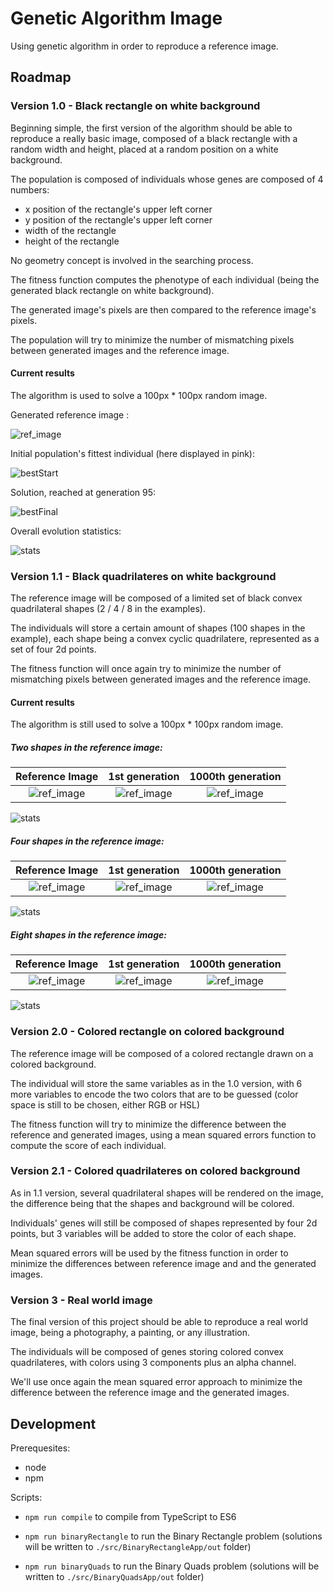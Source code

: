 # Genetic Algorithm Image

Using genetic algorithm in order to reproduce a reference image.

## Roadmap

### Version 1.0 - Black rectangle on white background

Beginning simple, the first version of the algorithm should be able to reproduce a really basic image, composed of a black rectangle with a random width and height, placed at a random position on a white background.

The population is composed of individuals whose genes are composed of 4 numbers:

- x position of the rectangle's upper left corner
- y position of the rectangle's upper left corner
- width of the rectangle
- height of the rectangle

No geometry concept is involved in the searching process.

The fitness function computes the phenotype of each individual (being the generated black rectangle on white background).

The generated image's pixels are then compared to the reference image's pixels.

The population will try to minimize the number of mismatching pixels between generated images and the reference image.

#### Current results

The algorithm is used to solve a 100px * 100px random image.

Generated reference image :

![ref_image](/src/BinaryRectangleApp/out/binRef.png)

Initial population's fittest individual (here displayed in pink):

![bestStart](/src/BinaryRectangleApp/out/0.png)

Solution, reached at generation 95:

![bestFinal](/src/BinaryRectangleApp/out/95.png)

Overall evolution statistics:

![stats](/src/BinaryRectangleApp/out/testchart.png)

### Version 1.1 - Black quadrilateres on white background

The reference image will be composed of a limited set of black convex quadrilateral shapes (2 / 4 / 8 in the examples).

The individuals will store a certain amount of shapes (100 shapes in the example), each shape being a convex cyclic quadrilatere, represented as a set of four 2d points.

The fitness function will once again try to minimize the number of mismatching pixels between generated images and the reference image.

#### Current results

The algorithm is still used to solve a 100px * 100px random image.

##### Two shapes in the reference image:

Reference Image | 1st generation | 1000th generation
:--------------:|:--------------:|:------------------:
![ref_image](/src/BinaryQuadsApp/out/quads2/binRef.png) | ![ref_image](/src/BinaryQuadsApp/out/quads2/0.png) | ![ref_image](/src/BinaryQuadsApp/out/quads2/1000.png)

![stats](/src/BinaryQuadsApp/out/quads2/testchart.png)

##### Four shapes in the reference image:

Reference Image | 1st generation | 1000th generation
:--------------:|:--------------:|:------------------:
![ref_image](/src/BinaryQuadsApp/out/quads4/binRef.png) | ![ref_image](/src/BinaryQuadsApp/out/quads4/0.png) | ![ref_image](/src/BinaryQuadsApp/out/quads4/1000.png)

![stats](/src/BinaryQuadsApp/out/quads4/testchart.png)

##### Eight shapes in the reference image:

Reference Image | 1st generation | 1000th generation
:--------------:|:--------------:|:------------------:
![ref_image](/src/BinaryQuadsApp/out/quads8/binRef.png) | ![ref_image](/src/BinaryQuadsApp/out/quads8/0.png) | ![ref_image](/src/BinaryQuadsApp/out/quads8/1000.png)

![stats](/src/BinaryQuadsApp/out/quads8/testchart.png)

### Version 2.0 - Colored rectangle on colored background

The reference image will be composed of a colored rectangle drawn on a colored background.

The individual will store the same variables as in the 1.0 version, with 6 more variables to encode the two colors that are to be guessed (color space is still to be chosen, either RGB or HSL)

The fitness function will try to minimize the difference between the reference and generated images, using a mean squared errors function to compute the score of each individual.

### Version 2.1 - Colored quadrilateres on colored background

As in 1.1 version, several quadrilateral shapes will be rendered on the image, the difference being that the shapes and background will be colored.

Individuals' genes will still be composed of shapes represented by four 2d points, but 3 variables will be added to store the color of each shape.

Mean squared errors will be used by the fitness function in order to minimize the differences between reference image and and the generated images.

### Version 3 - Real world image

The final version of this project should be able to reproduce a real world image, being a photography, a painting, or any illustration.

The individuals will be composed of genes storing colored convex quadrilateres, with colors using 3 components plus an alpha channel.

We'll use once again the mean squared error approach to minimize the difference between the reference image and the generated images.

## Development

Prerequesites:

- node
- npm

Scripts:

- ```npm run compile``` to compile from TypeScript to ES6

- ```npm run binaryRectangle``` to run the Binary Rectangle problem (solutions will be written to ```./src/BinaryRectangleApp/out``` folder)

- ```npm run binaryQuads``` to run the Binary Quads problem (solutions will be written to ```./src/BinaryQuadsApp/out``` folder)